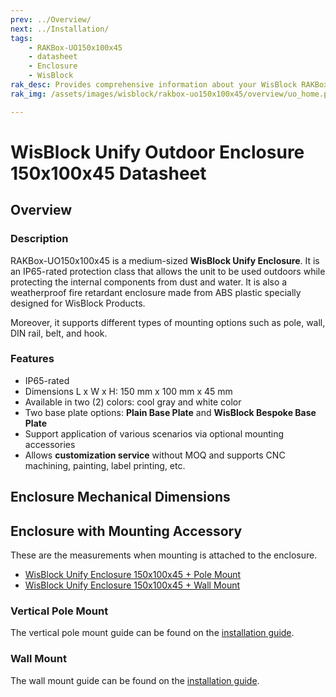 ```yaml
---
prev: ../Overview/
next: ../Installation/
tags:
    - RAKBox-UO150x100x45
    - datasheet
    - Enclosure
    - WisBlock
rak_desc: Provides comprehensive information about your WisBlock RAKBox-UO150x100x45 Enclosure to help you use it. This information includes technical specifications and characteristics.
rak_img: /assets/images/wisblock/rakbox-uo150x100x45/overview/uo_home.png

---
```

# WisBlock Unify Outdoor Enclosure 150x100x45 Datasheet

## Overview

### Description

RAKBox-UO150x100x45 is a medium-sized **WisBlock Unify Enclosure**. It is an IP65-rated protection class that allows the unit to be used outdoors while protecting the internal components from dust and water. It is also a weatherproof fire retardant enclosure made from ABS plastic specially designed for WisBlock Products. 

Moreover, it supports different types of mounting options such as pole, wall, DIN rail, belt, and hook.

### Features
- IP65-rated
- Dimensions L x W x H: 150&nbsp;mm x 100&nbsp;mm x 45&nbsp;mm
- Available in two (2) colors: cool gray and white color
- Two base plate options: **Plain Base Plate** and **WisBlock Bespoke Base Plate**
- Support application of various scenarios via optional mounting accessories
- Allows **customization service** without MOQ and supports CNC machining, painting, label printing, etc.

## Enclosure Mechanical Dimensions

<rk-img
  src="/assets/images/wisblock/rakbox-uo150x100x45/datasheet/m-enclosure.png"
  width="100%"
  caption="Medium WisBlock Unify Enclosure dimensions"
/>

## Enclosure with Mounting Accessory

These are the measurements when mounting is attached to the enclosure.

- [WisBlock Unify Enclosure 150x100x45 + Pole Mount](/Product-Categories/WisBlock/RAKBox-UO150x100x45/Datasheet/#vertical-pole-mount)
- [WisBlock Unify Enclosure 150x100x45 + Wall Mount](/Product-Categories/WisBlock/RAKBox-UO150x100x45/Datasheet/#wall-mount)

### Vertical Pole Mount

The vertical pole mount guide can be found on the [installation guide](/Product-Categories/WisBlock/RAKBox-UO150x100x45/Installation/#pole-mounting).

<rk-img
  src="/assets/images/wisblock/rakbox-uo150x100x45/datasheet/vertical-pole.png"
  width="25%"
  caption="Vertical pole mount"
/>

<rk-img
  src="/assets/images/wisblock/rakbox-uo150x100x45/datasheet/Medium-Vertical.png"
  width="70%"
  caption="Enclosure with pole mount"
/>

### Wall Mount

The wall mount guide can be found on the [installation guide](/Product-Categories/WisBlock/RAKBox-UO150x100x45/Installation/#wall-mounting).

<rk-img
  src="/assets/images/wisblock/rakbox-uo150x100x45/datasheet/wall-enclosure.png"
  width="65%"
  caption="Wall mount"
/>

<rk-img
  src="/assets/images/wisblock/rakbox-uo150x100x45/datasheet/Medium-Wall.png"
  width="70%"
  caption="Enclosure with wall mount"
/>